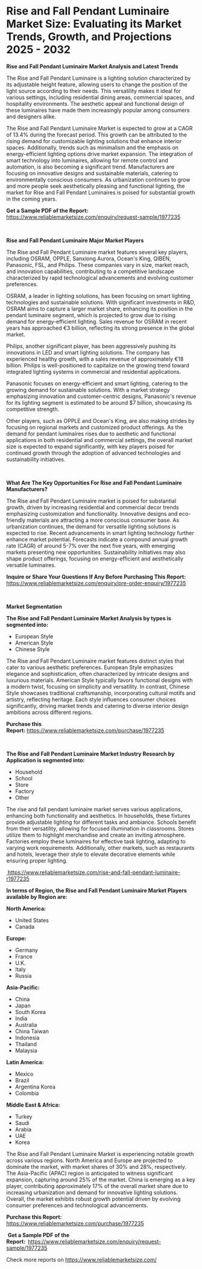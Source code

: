 <p><h1>Rise and Fall Pendant Luminaire Market Size: Evaluating its Market Trends, Growth, and Projections 2025 - 2032</h1></p><p><strong>Rise and Fall Pendant Luminaire Market Analysis and Latest Trends</strong></p>
<p><p>The Rise and Fall Pendant Luminaire is a lighting solution characterized by its adjustable height feature, allowing users to change the position of the light source according to their needs. This versatility makes it ideal for various settings, including residential dining areas, commercial spaces, and hospitality environments. The aesthetic appeal and functional design of these luminaires have made them increasingly popular among consumers and designers alike.</p><p>The Rise and Fall Pendant Luminaire Market is expected to grow at a CAGR of 13.4% during the forecast period. This growth can be attributed to the rising demand for customizable lighting solutions that enhance interior spaces. Additionally, trends such as minimalism and the emphasis on energy-efficient lighting options drive market expansion. The integration of smart technology into luminaires, allowing for remote control and automation, is also becoming a significant trend. Manufacturers are focusing on innovative designs and sustainable materials, catering to environmentally conscious consumers. As urbanization continues to grow and more people seek aesthetically pleasing and functional lighting, the market for Rise and Fall Pendant Luminaires is poised for substantial growth in the coming years.</p></p>
<p><strong>Get a Sample PDF of the Report:&nbsp;</strong> <a href="https://www.reliablemarketsize.com/enquiry/request-sample/1977235?utm_campaign=2945&utm_medium=2&utm_source=Github&utm_content=ia&utm_term=06042025&utm_id=rise-and-fall-pendant-luminaire">https://www.reliablemarketsize.com/enquiry/request-sample/1977235</a></p>
<p>&nbsp;</p>
<p><strong>Rise and Fall Pendant Luminaire Major Market Players</strong></p>
<p><p>The Rise and Fall Pendant Luminaire market features several key players, including OSRAM, OPPLE, Sanxiong Aurora, Ocean's King, QIBEN, Panasonic, FSL, and Philips. These companies vary in size, market reach, and innovation capabilities, contributing to a competitive landscape characterized by rapid technological advancements and evolving customer preferences.</p><p>OSRAM, a leader in lighting solutions, has been focusing on smart lighting technologies and sustainable solutions. With significant investments in R&D, OSRAM aims to capture a larger market share, enhancing its position in the pendant luminaire segment, which is projected to grow due to rising demand for energy-efficient lighting. Sales revenue for OSRAM in recent years has approached €3 billion, reflecting its strong presence in the global market.</p><p>Philips, another significant player, has been aggressively pushing its innovations in LED and smart lighting solutions. The company has experienced healthy growth, with a sales revenue of approximately €18 billion. Philips is well-positioned to capitalize on the growing trend toward integrated lighting systems in commercial and residential applications.</p><p>Panasonic focuses on energy-efficient and smart lighting, catering to the growing demand for sustainable solutions. With a market strategy emphasizing innovation and customer-centric designs, Panasonic's revenue for its lighting segment is estimated to be around $7 billion, showcasing its competitive strength.</p><p>Other players, such as OPPLE and Ocean's King, are also making strides by focusing on regional markets and customized product offerings. As the demand for pendant luminaires rises due to aesthetic and functional applications in both residential and commercial settings, the overall market size is expected to expand significantly, with key players poised for continued growth through the adoption of advanced technologies and sustainability initiatives.</p></p>
<p>&nbsp;</p>
<p><strong>What Are The Key Opportunities For Rise and Fall Pendant Luminaire Manufacturers?</strong></p>
<p><p>The Rise and Fall Pendant Luminaire market is poised for substantial growth, driven by increasing residential and commercial decor trends emphasizing customization and functionality. Innovative designs and eco-friendly materials are attracting a more conscious consumer base. As urbanization continues, the demand for versatile lighting solutions is expected to rise. Recent advancements in smart lighting technology further enhance market potential. Forecasts indicate a compound annual growth rate (CAGR) of around 5-7% over the next five years, with emerging markets presenting new opportunities. Sustainability initiatives may also shape product offerings, focusing on energy-efficient and aesthetically versatile luminaires.</p></p>
<p><strong>Inquire or Share Your Questions If Any Before Purchasing This Report:</strong> <a href="https://www.reliablemarketsize.com/enquiry/pre-order-enquiry/1977235?utm_campaign=2945&utm_medium=2&utm_source=Github&utm_content=ia&utm_term=06042025&utm_id=rise-and-fall-pendant-luminaire">https://www.reliablemarketsize.com/enquiry/pre-order-enquiry/1977235</a></p>
<p>&nbsp;</p>
<p><strong>Market Segmentation</strong></p>
<p><strong>The Rise and Fall Pendant Luminaire Market Analysis by types is segmented into:</strong></p>
<p><ul><li>European Style</li><li>American Style</li><li>Chinese Style</li></ul></p>
<p><p>The Rise and Fall Pendant Luminaire market features distinct styles that cater to various aesthetic preferences. European Style emphasizes elegance and sophistication, often characterized by intricate designs and luxurious materials. American Style typically favors functional designs with a modern twist, focusing on simplicity and versatility. In contrast, Chinese Style showcases traditional craftsmanship, incorporating cultural motifs and artistry, reflecting heritage. Each style influences consumer choices significantly, driving market trends and catering to diverse interior design ambitions across different regions.</p></p>
<p><strong>Purchase this Report:&nbsp;</strong><a href="https://www.reliablemarketsize.com/purchase/1977235?utm_campaign=2945&utm_medium=2&utm_source=Github&utm_content=ia&utm_term=06042025&utm_id=rise-and-fall-pendant-luminaire">https://www.reliablemarketsize.com/purchase/1977235</a></p>
<p>&nbsp;</p>
<p><strong>The Rise and Fall Pendant Luminaire Market Industry Research by Application is segmented into:</strong></p>
<p><ul><li>Household</li><li>School</li><li>Store</li><li>Factory</li><li>Other</li></ul></p>
<p><p>The rise and fall pendant luminaire market serves various applications, enhancing both functionality and aesthetics. In households, these fixtures provide adjustable lighting for different tasks and ambiance. Schools benefit from their versatility, allowing for focused illumination in classrooms. Stores utilize them to highlight merchandise and create an inviting atmosphere. Factories employ these luminaires for effective task lighting, adapting to varying work requirements. Additionally, other markets, such as restaurants and hotels, leverage their style to elevate decorative elements while ensuring proper lighting.</p></p>
<p><a href="https://www.reliablemarketsize.com/rise-and-fall-pendant-luminaire-r1977235?utm_campaign=2945&utm_medium=2&utm_source=Github&utm_content=ia&utm_term=06042025&utm_id=rise-and-fall-pendant-luminaire">&nbsp;https://www.reliablemarketsize.com/rise-and-fall-pendant-luminaire-r1977235</a></p>
<p><strong>In terms of Region, the Rise and Fall Pendant Luminaire Market Players available by Region are:</strong></p>
<p>
    <p> <strong> North America: </strong>
        <ul>
            <li>United States</li>
            <li>Canada</li>
        </ul>
        </p> 
    <p> <strong> Europe: </strong>
        <ul>
            <li>Germany</li>
            <li>France</li>
            <li>U.K.</li>
            <li>Italy</li>
            <li>Russia</li>
        </ul>
        </p> 
    <p> <strong> Asia-Pacific: </strong>
        <ul>
            <li>China</li>
            <li>Japan</li>
            <li>South Korea</li>
            <li>India</li>
            <li>Australia</li>
            <li>China Taiwan</li>
            <li>Indonesia</li>
            <li>Thailand</li>
            <li>Malaysia</li>
        </ul>
        </p> 
    <p> <strong> Latin America: </strong>
        <ul>
            <li>Mexico</li>
            <li>Brazil</li>
            <li>Argentina Korea</li>
            <li>Colombia</li>
        </ul>
        </p> 
    <p> <strong> Middle East & Africa: </strong>
        <ul>
            <li>Turkey</li>
            <li>Saudi</li>
            <li>Arabia</li>
            <li>UAE</li>
            <li>Korea</li>
        </ul>
    </p>
    </p>
<p><p>The Rise and Fall Pendant Luminaire Market is experiencing notable growth across various regions. North America and Europe are projected to dominate the market, with market shares of 30% and 28%, respectively. The Asia-Pacific (APAC) region is anticipated to witness significant expansion, capturing around 25% of the market. China is emerging as a key player, contributing approximately 17% of the overall market share due to increasing urbanization and demand for innovative lighting solutions. Overall, the market exhibits robust growth potential driven by evolving consumer preferences and technological advancements.</p></p>
<p><strong>Purchase this Report: </strong><a href="https://www.reliablemarketsize.com/purchase/1977235?utm_campaign=2945&utm_medium=2&utm_source=Github&utm_content=ia&utm_term=06042025&utm_id=rise-and-fall-pendant-luminaire">https://www.reliablemarketsize.com/purchase/1977235</a></p>
<p>&nbsp;<strong>Get a Sample PDF of the Report:&nbsp;&nbsp;</strong><a href="https://www.reliablemarketsize.com/enquiry/request-sample/1977235?utm_campaign=2945&utm_medium=2&utm_source=Github&utm_content=ia&utm_term=06042025&utm_id=rise-and-fall-pendant-luminaire">https://www.reliablemarketsize.com/enquiry/request-sample/1977235</a></p>
<p><strong></strong></p>
<p>Check more reports on <a href="https://www.reliablemarketsize.com/?utm_campaign=2945&utm_medium=2&utm_source=Github&utm_content=ia&utm_term=06042025&utm_id=rise-and-fall-pendant-luminaire">https://www.reliablemarketsize.com/</a></p>
